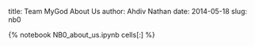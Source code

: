 title: Team MyGod About Us 
author: Ahdiv Nathan 
date: 2014-05-18 
slug: nb0

{% notebook NB0_about_us.ipynb cells[:] %}

